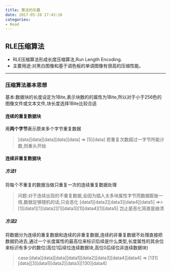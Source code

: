 ```yaml
---
title: 算法的乐趣
date: 2017-05-20 17:43:10
categories: 
- Read
---
```

## RLE压缩算法
- RLE压缩算法形成长度压缩算法,Run Length Encoding.
- 主要用途:对黑白图像和基于调色板的单调图像有很高的压缩性能。


***
### 压缩算法基本思想
基本:数据块的长度设定为1Bite,表示块数的的属性为1Bite,所以对于小于256色的图像文件或文本文件,块长度选择1Bite比较合适
#### 连续的重复数据块
用**两个字节**表示原来多个字节重复数据

> [data][data][data][data][data] => [5][data]
若重复次数超过一字节所能计数,则重头开始

#### 连续非重复数据块
##### 方法1
将每个不重复的数据当做只重复一次的连续重复数据处理
> 问题:对于连续出现的不重复数据,会因为插入太多块属性字节而数据膨胀一倍,数据足够随机的话,只会恶化
> [data1][data2][data3][data4][data5] =>>[1][data1][1][data2][1][data3][1][data4][1][data5]
> 岂止是恶化简直是崩溃 

##### 方法2
将数据分为连续的重复数据和连续的非重复数据,连续的非重复数据不处理直接把数据扔进去,通过一个长度属性的最高位来标识后续是什么类型,长度属性的其余位来标识有多少的数位(高位1后续位连续数据块,高位0后续位非连续数据块)
> case:[data][data][data][data1][data2][data3][data4][data4] =>
> [131][data][3][data1][data2][data3][130][data4]
